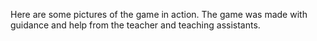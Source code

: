 Here are some pictures of the game in action. The game was made with guidance and help from the teacher and teaching assistants.


